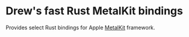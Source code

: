 # Drew's fast Rust MetalKit bindings

Provides select Rust bindings for Apple [MetalKit](https://developer.apple.com/documentation/metalkit) framework.